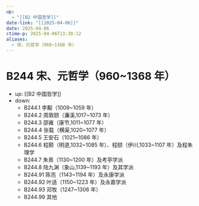 ```yaml
---
up:
  - "[[B2 中国哲学]]"
date-link: "[[2025-04-06]]"
date: 2025-04-06
ctime-p: 2025-04-06T13:30:12
aliases:
  - 宋、元哲学（960~1368 年）
---
```


# B244 宋、元哲学（960~1368 年）

- up: [[B2 中国哲学]]
- down:	
	- B244.1 李觏（1009~1059 年）
	- B244.2 周敦颐（濂溪,1017~1073 年）
	- B244.3 邵雍（康节,1011~1077 年）
	- B244.4 张载（横渠,1020~1077 年）
	- B244.5 王安石（1021~1086 年）
	- B244.6 程颢（明道,1032~1085 年）、程颐（伊川,1033~1107 年）及程朱理学
	- B244.7 朱熹（1130~1200 年）及考亭学派
	- B244.8 陆九渊（象山,1139~1193 年）及其学派
	- B244.91 陈亮（1143~1194 年）及永康学派
	- B244.92 叶适（1150~1223 年）及永嘉学派
	- B244.93 邓牧（1247~1306 年）
	- B244.99 其他
	
